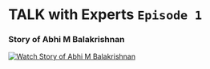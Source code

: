 # TALK with Experts ```Episode 1```
### Story of Abhi M Balakrishnan
[![Watch Story of Abhi M Balakrishnan](https://i.imgur.com/nLWTC4J.png)](https://www.youtube.com/watch?v=5Phtdiu4Vmw)
